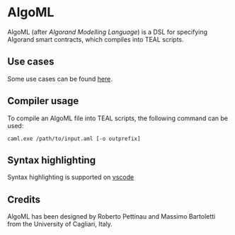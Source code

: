 # AlgoML

AlgoML (after *Algorand Modelling Language*) is a DSL for specifying Algorand smart contracts, which compiles into TEAL scripts.

## Use cases

Some use cases can be found [here](contracts).

## Compiler usage

To compile an AlgoML file into TEAL scripts, the following command can be used:
```console
caml.exe /path/to/input.aml [-o outprefix]
```

## Syntax highlighting

Syntax highlighting is supported on [vscode](https://marketplace.visualstudio.com/items?itemName=RobertoPettinau.algoml-lang) 

## Credits

AlgoML has been designed by Roberto Pettinau and Massimo Bartoletti from the University of Cagliari, Italy.

